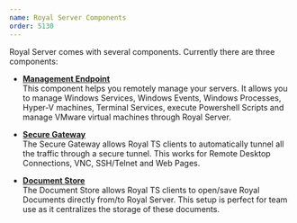 ```yaml
---
name: Royal Server Components
order: 5130
---
```


Royal Server comes with several components. Currently there are three components:

- **[Management Endpoint](xref:royalserver_components_management)**  
  This component helps you remotely manage your servers. It allows you to manage Windows Services, Windows Events, Windows Processes, Hyper-V machines, Terminal Services, execute Powershell Scripts and manage VMware virtual machines through Royal Server.

- **[Secure Gateway](xref:royalserver_components_secure-gateway)**  
  The Secure Gateway allows Royal TS clients to automatically tunnel all the traffic through a secure tunnel. This works for Remote Desktop Connections, VNC, SSH/Telnet and Web Pages.

- **[Document Store](xref:royalserver_components_document-store)**  
  The Document Store allows Royal TS clients to open/save Royal Documents directly from/to Royal Server. This setup is perfect for team use as it centralizes the storage of these documents.
